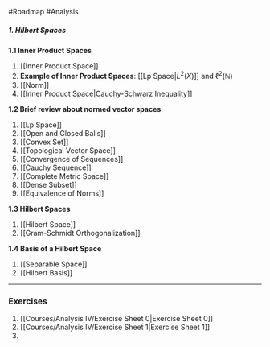 #Roadmap #Analysis 

##### 1. Hilbert Spaces
**1.1 Inner Product Spaces**
1. [[Inner Product Space]]
2. **Example of Inner Product Spaces**: [[Lp Space|$L^2(X)$]] and $\ell^2(\mathbb{N})$
3. [[Norm]]
4. [[Inner Product Space|Cauchy-Schwarz Inequality]]

**1.2 Brief review about normed vector spaces**
1. [[Lp Space]]
7. [[Open and Closed Balls]]
8. [[Convex Set]]
9. [[Topological Vector Space]]
10. [[Convergence of Sequences]]
11. [[Cauchy Sequence]]
12. [[Complete Metric Space]]
13. [[Dense Subset]]
14. [[Equivalence of Norms]]

**1.3 Hilbert Spaces**
1. [[Hilbert Space]]
2. [[Gram-Schmidt Orthogonalization]]

**1.4 Basis of a Hilbert Space**
1. [[Separable Space]]
2. [[Hilbert Basis]]
---
### Exercises
1. [[Courses/Analysis IV/Exercise Sheet 0|Exercise Sheet 0]]
2. [[Courses/Analysis IV/Exercise Sheet 1|Exercise Sheet 1]]
3. 